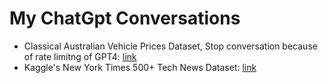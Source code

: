 # My ChatGpt Conversations
- Classical Australian Vehicle Prices Dataset, Stop conversation because of rate limitng of GPT4: [link](https://chat.openai.com/share/d3c1b61f-6e6a-4330-965b-77189feddfdc)
- Kaggle's New York Times 500+ Tech News Dataset: [link](https://chat.openai.com/share/22c6cbe2-85dd-45df-a17a-e4cb5da52d7c)
